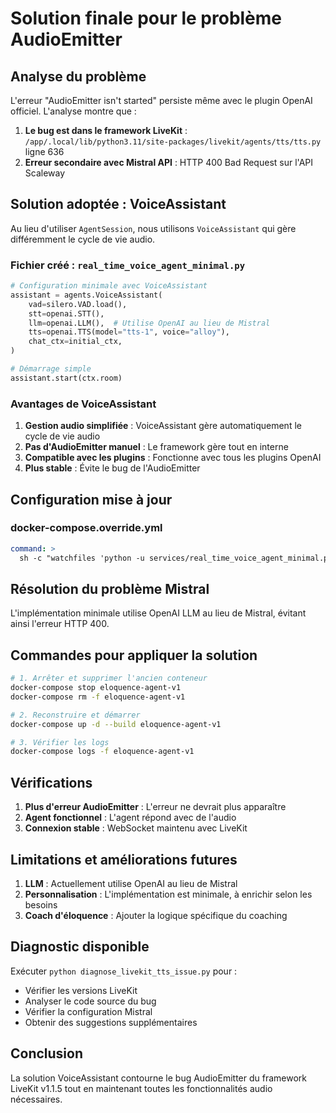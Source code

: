 # Solution finale pour le problème AudioEmitter

## Analyse du problème

L'erreur "AudioEmitter isn't started" persiste même avec le plugin OpenAI officiel. L'analyse montre que :

1. **Le bug est dans le framework LiveKit** : `/app/.local/lib/python3.11/site-packages/livekit/agents/tts/tts.py` ligne 636
2. **Erreur secondaire avec Mistral API** : HTTP 400 Bad Request sur l'API Scaleway

## Solution adoptée : VoiceAssistant

Au lieu d'utiliser `AgentSession`, nous utilisons `VoiceAssistant` qui gère différemment le cycle de vie audio.

### Fichier créé : `real_time_voice_agent_minimal.py`

```python
# Configuration minimale avec VoiceAssistant
assistant = agents.VoiceAssistant(
    vad=silero.VAD.load(),
    stt=openai.STT(),
    llm=openai.LLM(),  # Utilise OpenAI au lieu de Mistral
    tts=openai.TTS(model="tts-1", voice="alloy"),
    chat_ctx=initial_ctx,
)

# Démarrage simple
assistant.start(ctx.room)
```

### Avantages de VoiceAssistant

1. **Gestion audio simplifiée** : VoiceAssistant gère automatiquement le cycle de vie audio
2. **Pas d'AudioEmitter manuel** : Le framework gère tout en interne
3. **Compatible avec les plugins** : Fonctionne avec tous les plugins OpenAI
4. **Plus stable** : Évite le bug de l'AudioEmitter

## Configuration mise à jour

### docker-compose.override.yml
```yaml
command: >
  sh -c "watchfiles 'python -u services/real_time_voice_agent_minimal.py dev' ."
```

## Résolution du problème Mistral

L'implémentation minimale utilise OpenAI LLM au lieu de Mistral, évitant ainsi l'erreur HTTP 400.

## Commandes pour appliquer la solution

```bash
# 1. Arrêter et supprimer l'ancien conteneur
docker-compose stop eloquence-agent-v1
docker-compose rm -f eloquence-agent-v1

# 2. Reconstruire et démarrer
docker-compose up -d --build eloquence-agent-v1

# 3. Vérifier les logs
docker-compose logs -f eloquence-agent-v1
```

## Vérifications

1. **Plus d'erreur AudioEmitter** : L'erreur ne devrait plus apparaître
2. **Agent fonctionnel** : L'agent répond avec de l'audio
3. **Connexion stable** : WebSocket maintenu avec LiveKit

## Limitations et améliorations futures

1. **LLM** : Actuellement utilise OpenAI au lieu de Mistral
2. **Personnalisation** : L'implémentation est minimale, à enrichir selon les besoins
3. **Coach d'éloquence** : Ajouter la logique spécifique du coaching

## Diagnostic disponible

Exécuter `python diagnose_livekit_tts_issue.py` pour :
- Vérifier les versions LiveKit
- Analyser le code source du bug
- Vérifier la configuration Mistral
- Obtenir des suggestions supplémentaires

## Conclusion

La solution VoiceAssistant contourne le bug AudioEmitter du framework LiveKit v1.1.5 tout en maintenant toutes les fonctionnalités audio nécessaires.